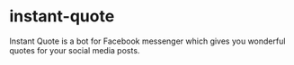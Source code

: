# instant-quote
Instant Quote is a bot for Facebook messenger which gives you wonderful quotes for your social media posts.
